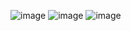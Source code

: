 ![image](https://github.com/anusha-tikarya/Soft_skills/assets/84814767/d0edd7da-e361-4cd7-bb4b-a75862b5f5c7)
![image](https://github.com/anusha-tikarya/Soft_skills/assets/84814767/80eb9954-408e-4210-b532-edfc8db1523e)
![image](https://github.com/anusha-tikarya/Soft_skills/assets/84814767/58cc076f-dc1d-459d-a87f-c7fa77ff865b)
